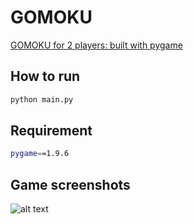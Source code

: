 # GOMOKU
[GOMOKU for 2 players: built with pygame](https://github.com/positive235/gomoku)

## How to run
```bash
python main.py
```

## Requirement
```bash
pygame==1.9.6
```

## Game screenshots

![alt text](https://raw.githubusercontent.com/positive235/100-DAYS-OF-CODE/master/20190504gomoku.gif)
